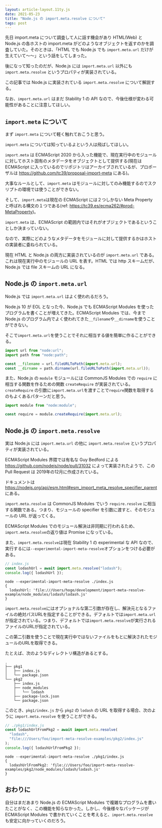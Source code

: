 ```yaml
---
layout: article-layout.11ty.js
date: 2021-05-23
title: "Node.js の import.meta.resolve について"
tags: post
---
```


先日 import.meta について調査して人に話す機会があり HTML(Web) と Node.js の各ホストの import.meta がどのようなオブジェクトを返すのかを調査していた。そのときは、「HTML でも Node.js でも `import.meta.url` だけが生えていて〜〜」という話をしてしまった。

後になって知ったのだが、Node.js には `import.meta.url` 以外にも `import.meta.resolve` というプロパティが実装されている。

この記事では Node.js に実装されている `import.meta.resolve` について解説する。

なお、`import.meta.url` はまだ Stability 1 の API なので、今後仕様が変わる可能性があることに注意してほしい。

## `import.meta` について

まず `import.meta` について軽く触れておこうと思う。

`import.meta` については知っているよという人は飛ばしてほしい。

`import.meta` は ECMAScript 2020 から入った機能で、現在実行中のモジュールに対してホスト固有のメタデータをオブジェクトとして提供する(現在は ECMAScript に入っているのでリポジトリはアーカイブされているが、プロポーザルは https://github.com/tc39/proposal-import-meta にある)。

大事なルールとして、`import.meta` はモジュールに対してのみ機能するのでスクリプトの環境では使うことができない。

そして、`import.meta`は現在の ECMAScript には２つしかない Meta Property と呼ばれる構文の１つである(ref: https://tc39.es/ecma262/#prod-MetaProperty)。

`import.meta` は、ECMAScript の範囲内ではそれがオブジェクトであるということしか決まっていない。

なので、実際にどのようなメタデータをモジュールに対して提供するかはホストの実装者に委ねられている。

現在 HTML と Node.js の両方に実装されているのが `import.meta.url` である。これは現在実行中のモジュールの URL を表す。HTML では http スキームだが、Node.js では file スキームの URL になる。

## Node.js の `import.meta.url`

Node.js では `import.meta.url` はよく使われるだろう。

Node.js 10 が EOL となった今、Node.js でも ECMAScript Modules を使ったプログラムを書くことが増えてきた。ECMAScript Modules では、今まで Node.js のプログラム内でよく使われてきた`__filename`や`__dirname`を使うことができない。

そこで`import.meta.url`を使うことでそれに相当する値を簡単に作ることができる。

```js
import url from "node:url";
import path from "node:path";

const __filename = url.fileURLToPath(import.meta.url);
const __dirname = path.dirname(url.fileURLToPath(import.meta.url));
```

また、Node.js の `module` モジュールには CommonJS Modules での `require` に相当する関数を作るための関数 `createRequire` が実装されている。`createRequire` の引数に`import.meta.url`を渡すことで`require`関数を取得するのもよくあるパターンだと思う。

```js
import module from "node:module";

const require = module.createRequire(import.meta.url);
```

## Node.js の `import.meta.resolve`

実は Node.js には `import.meta.url` の他に `import.meta.resolve` というプロパティが実装されている。

ECMAScript Modules 界隈では有名な Guy Bedford による https://github.com/nodejs/node/pull/31032 によって実装されたようで、この Pull Request は 2019年の12月に作成されている。

ドキュメントは https://nodejs.org/api/esm.html#esm_import_meta_resolve_specifier_parent にある。

`import.meta.resolve` は CommonJS Modules でいう `require.resolve` に相当する関数である。つまり、モジュールの specifier を引数に渡すと、そのモジュールの URL が返ってくる。

ECMAScript Modules でのモジュール解決は非同期に行われるため、`import.meta.resolve`の返り値は Promise になっている。

また、`import.meta.resolve`は現在 Stability 1 の experimental な API なので、実行するには`--experimental-import-meta-resolve`オプションをつける必要がある。

```js
// index.js
const lodashUrl = await import.meta.resolve("lodash");
console.log({ lodashUrl });
```

```shell
node --experimental-import-meta-resolve ./index.js
{
  lodashUrl: 'file:///Users/hoge/development/import-meta-resolve-example/node_modules/lodash/lodash.js'
}
```

`import.meta.resolve`にはオプショナルな第二引数が存在し、解決元となるファイルの絶対パスURLを指定することができる。デフォルトでは`import.meta.url`が指定されている。つまり、デフォルトでは`import.meta.resolve`が実行されるファイルのURLが指定されている。

この第二引数を使うことで現在実行中ではないファイルをもとに解決されたモジュールのURLを取得できる。

たとえば、次のようなディレクトリ構造があるとする。

```shell
.
├── pkg1
│   ├── index.js
│   └── package.json
└── pkg2
    ├── index.js
    ├── node_modules
    │   └── lodash
    ├── package-lock.json
    └── package.json
```

このとき、`pkg1/index.js` から `pkg2` の `lodash` の URL を取得する場合、次のように `import.meta.resolve` を使うことができる。

```js
// ./pkg1/index.js
const lodashUrlFromPkg2 = await import.meta.resolve(
  "lodash",
  "file:///Users/foo/import-meta-resolve-examples/pkg2/index.js"
);
console.log({ lodashUrlFromPkg2 });
```

```shell
node --experimental-import-meta-resolve ./pkg1/index.js
{
  lodashUrlFromPkg2: 'file:///Users/foo/import-meta-resolve-examples/pkg2/node_modules/lodash/lodash.js'
}
```

## おわりに

自分はまだあまり Node.js の ECMAScript Modules で複雑なプログラムを書いたことがなく、この機能を知らなかった。しかし、今後様々なパッケージが ECMAScript Modules で書かれていくことを考えると、`import.meta.resolve` も安定に向かっていくのだろう。
